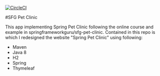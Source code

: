 [![CircleCI](https://dl.circleci.com/status-badge/img/gh/obl0702/sfg-pet-clinic/tree/master.svg?style=svg)](https://dl.circleci.com/status-badge/redirect/gh/obl0702/sfg-pet-clinic/tree/master)

#SFG Pet Clinic

This app implementing Spring Pet Clinic following the online course and example in springframeworkguru/sfg-pet-clinic.
Contained in this repo is which I redesigned the website "Spring Pet Clinic" using following:

* Maven
* Java 8
* H2
* Spring
* Thymeleaf